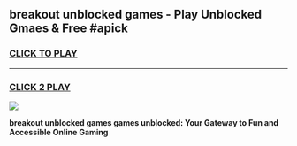 
## breakout unblocked games - Play Unblocked Gmaes & Free #apick
<h3>
<a href="https://premium.freeplayer.one?title=breakout_unblocked_games&ref=03M">CLICK TO PLAY</a></h3>
<hr>

<h3>
<a href="https://premium.freeplayer.one?title=breakout_unblocked_games&ref=03M">CLICK 2 PLAY</a>
  
</h3>

<a href="https://premium.freeplayer.one?title=breakout_unblocked_games&ref=03M"><img src="https://clearcache.store/games.png"></a>


**breakout unblocked games games unblocked: Your Gateway to Fun and Accessible Online Gaming**
